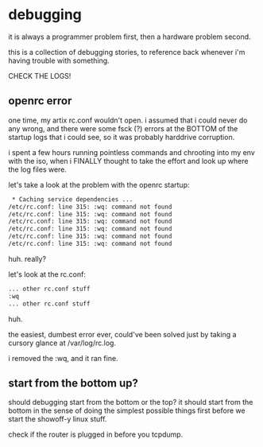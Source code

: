 # debugging

it is always a programmer problem first, then a hardware problem second.

this is a collection of debugging stories, to reference back whenever i'm 
having trouble with something.

CHECK THE LOGS!

## openrc error

one time, my artix rc.conf wouldn't open. 
i assumed that i could never do any wrong, and there were some fsck (?) errors
at the BOTTOM of the startup logs that i could see, so it was probably
harddrive corruption.

i spent a few hours running pointless commands and chrooting into my env with
the iso, when i FINALLY thought to take the effort and look up where the log
files were.

let's take a look at the problem with the openrc startup:

```bash
 * Caching service dependencies ...
/etc/rc.conf: line 315: :wq: command not found
/etc/rc.conf: line 315: :wq: command not found
/etc/rc.conf: line 315: :wq: command not found
/etc/rc.conf: line 315: :wq: command not found
/etc/rc.conf: line 315: :wq: command not found
/etc/rc.conf: line 315: :wq: command not found
```

huh. really?

let's look at the rc.conf:

```bash
... other rc.conf stuff
:wq
... other rc.conf stuff
```

huh.

the easiest, dumbest error ever, could've been solved just by taking a cursory
glance at /var/log/rc.log.

i removed the :wq, and it ran fine.

## start from the bottom up?

should debugging start from the bottom or the top? 
it should start from the bottom in the sense of doing the simplest possible 
things first before we start the showoff-y linux stuff.

check if the router is plugged in before you tcpdump.
